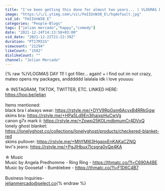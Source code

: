 ```yaml
---
title: "I've been getting this done for almost two years... | VLOGMAS DAY 11"
image: "https:\/\/i.ytimg.com\/vi\/FmIIUnW38_E\/hqdefault.jpg"
vid_id: "FmIIUnW38_E"
categories: "People-Blogs"
tags: ["jelian mercado","happy","comedy"]
date: "2021-12-24T14:13:58+03:00"
vid_date: "2021-12-22T21:22:39Z"
duration: "PT17M31S"
viewcount: "21294"
likeCount: "1592"
dislikeCount: ""
channel: "Jelian Mercado"
---
```

{% raw %}VLOGMAS DAY 11! I got filler... again! + i find out im not crazy, mateo opens my packages, andddddd lalalala idk i love youuuu<br /><br />☆ INSTAGRAM, TIKTOK, TWITTER, ETC. LINKED HERE:<br /><a rel="nofollow" target="blank" href="https://hoo.be/jelian">https://hoo.be/jelian</a><br /><br />Items mentioned:<br />black bra I always wear: <a rel="nofollow" target="blank" href="https://rstyle.me/+DYV9RpGsm6AcyxB4RRkGgw">https://rstyle.me/+DYV9RpGsm6AcyxB4RRkGgw</a><br />skims bra: <a rel="nofollow" target="blank" href="https://rstyle.me/+HPa5Ld9En3lhaixpHuCwVg">https://rstyle.me/+HPa5Ld9En3lhaixpHuCwVg</a><br />canon g7x mark ii: <a rel="nofollow" target="blank" href="https://rstyle.me/+Zpwp25KOLmdbmumCr4DVxQ">https://rstyle.me/+Zpwp25KOLmdbmumCr4DVxQ</a><br />lonely ghost blanket: <a rel="nofollow" target="blank" href="https://lonelyghost.co/collections/lonelyghost/products/checkered-blanket-red">https://lonelyghost.co/collections/lonelyghost/products/checkered-blanket-red</a><br />skims pullover: <a rel="nofollow" target="blank" href="https://rstyle.me/+MhYMl63HgqpxEnKAKaCZNQ">https://rstyle.me/+MhYMl63HgqpxEnKAKaCZNQ</a><br />levi's jeans: <a rel="nofollow" target="blank" href="https://rstyle.me/+PgJlHbux7Icsgra0vQe4KA">https://rstyle.me/+PgJlHbux7Icsgra0vQe4KA</a><br /><br />☆ Music<br />Music by Angela Predhomme - Ring Ring - <a rel="nofollow" target="blank" href="https://thmatc.co/?l=C690A4BE">https://thmatc.co/?l=C690A4BE</a><br />Music by Goosetaf - Bumblebee - <a rel="nofollow" target="blank" href="https://thmatc.co/?l=F1D6C4B7">https://thmatc.co/?l=F1D6C4B7</a><br /><br />Business Inquiries-<br />jelianmercado@select.co{% endraw %}
